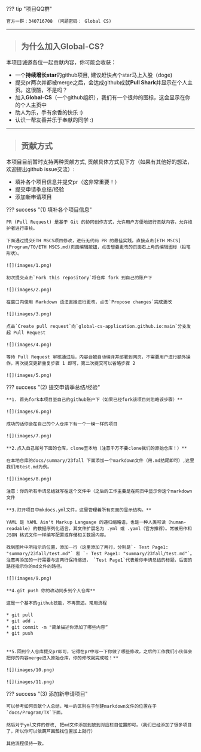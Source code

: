 ??? tip "项目QQ群"

    官方一群：340716708 （问题密码： Global CS)

***

> ## **为什么加入Global-CS?**

本项目诚邀各位一起贡献内容，你可能会收获：

* 一个**持续增长star**的github项目, 建议赶快点个star马上入股（doge)
* 提交pr两次并都被merge之后，会达成github成就**Pull Shark**并显示在个人主页。这很酷，不是吗？
* 加入**Global-CS**（一个github组织），我们有一个很帅的图标，这会显示在你的个人主页中
* 助人为乐，手有余香的快乐 :)
* 认识一帮友善并乐于奉献的同学 :)

***

> ## **贡献方式**

本项目目前暂时支持两种贡献方式, 贡献具体方式见下方（如果有其他好的想法，欢迎提出github issue交流）:

* 填补各个项目信息并提交pr（这非常重要！）
* 提交申请季总结/经验
* 添加新申请项目

??? success "(1) 填补各个项目信息"

    PR (Pull Request) 是基于 Git 的协同创作方式，允许用户方便地进行贡献内容，允许维护者进行审核。
    
    下面通过提交ETH MSCS项目修改，进行无代码 PR 的最佳实践。直接点击[ETH MSCS](Program/T0/ETH MSCS.md)页面编辑按钮，点击想要更改的页面右上角的编辑图标（铅笔形状）。
    
    ![](images/1.png)
    
    初次提交点击`Fork this repository`将仓库 fork 到自己的账户下
    
    ![](images/2.png)
    
    在窗口内使用 Markdown 语法直接进行更改，点击`Propose changes`完成更改
    
    ![](images/3.png)
    
    点击`Create pull request`向`global-cs-application.github.io:main`分支发起 Pull Request
    
    ![](images/4.png)
    
    等待 Pull Request 审核通过后，内容会被自动编译并部署到网页，不需要用户进行额外操作。再次提交更新重复步骤 1 即可，第二次提交可以省略步骤 2
    
    ![](images/5.png)

??? success "(2) 提交申请季总结/经验"

    **1. 首先fork本项目至自己的github账户下（如果已经fork该项目则忽略该步骤）**

    ![](images/6.png)

    成功的话你会在自己的个人仓库下有一个一模一样的项目

    ![](images/7.png)

    **2.点入自己账号下面的仓库，clone至本地（注意千万不要clone我们的原始仓库！）**

    在本地仓库的docs/summary/23fall 下面添加一个markdown文件（用.md结尾即可）,这里我们用test.md为例。

    ![](images/8.png)
    
    注意：你的所有申请总结就写在这个文件中（之后的工作主要是在网页中显示你这个markdown文件

    **3.打开项目中mkdocs.yml文件，这里管理着所有页面的显示结构。**

    YAML 是 YAML Ain't Markup Language 的递归缩略语，也是一种人类可读（human-readable) 的数据序列化语言，其文件扩展名为 .yml 或 .yaml（官方推荐）。常被用作和 JSON 格式文件一样编写配置或存储相关数据内容。

    找到图片中所指示的位置，添加一行（这里添加了两行，分别是`- Test Page1: "summary/23fall/test.md"` 和 `- Test Page1: "summary/23fall/test.md"`。
    注意再添加的一行需要与这两行保持缩进， `Test Page1`代表着你申请总结的标题，后面的路径指示你的md文件的路径。

    ![](images/9.png)

    **4.git push 你的改动同步到个人仓库**

    这是一个基本的github技能，不再赘述。常用流程 

    * git pull
    * git add .
    * git commit -m "简单描述你添加了哪些内容“
    * git push 


    **5.回到个人仓库提交pr即可，记得在pr中写一下你做了哪些修改，之后的工作我们小伙伴会把你的内容merge进入原始仓库，你的修改就完成啦！**

    ![](images/10.png)

    ![](images/11.png)

??? success "(3) 添加新申请项目"

    可以参考如何贡献个人总结，唯一的区别在于创建markdown文件的位置在于`docs/Program/TX`下面。

    然后对于yml文件的修改, 把md文件添加到放到对应栏目位置即可。（我们已经添加了很多项目了，所以你可以依葫芦画瓢找位置加上就行）

    其他流程保持一致。
